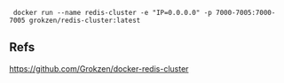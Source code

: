 

```shell
 docker run --name redis-cluster -e "IP=0.0.0.0" -p 7000-7005:7000-7005 grokzen/redis-cluster:latest
```

## Refs
https://github.com/Grokzen/docker-redis-cluster


